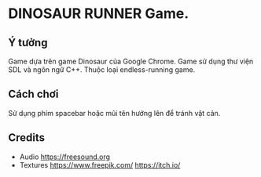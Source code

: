 # DINOSAUR RUNNER Game.
## Ý tưởng
Game dựa trên game Dinosaur của Google Chrome. 
Game sử dụng thư viện SDL và ngôn ngữ C++. 
Thuộc loại endless-running game.

## Cách chơi
Sử dụng phím spacebar hoặc mũi tên hướng lên để tránh vật cản.

## Credits
* Audio
https://freesound.org
* Textures
https://www.freepik.com/
https://itch.io/


